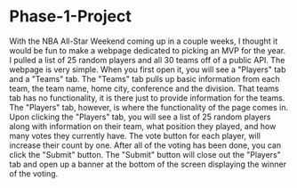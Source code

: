 # Phase-1-Project
With the NBA All-Star Weekend coming up in a couple weeks, I thought it would be fun to make a webpage dedicated to picking an
MVP for the year. I pulled a list of 25 random players and all 30 teams off of a public API. The webpage is very simple. When you first open it, 
you will see a "Players" tab and a "Teams" tab. The "Teams" tab pulls up basic information from each team, the team name, home city, conference and 
the division. That teams tab has no functionality, it is there just to provide information for the teams. The "Players" tab, however, is where the 
functionality of the page comes in. Upon clicking the "Players" tab, you will see a list of 25 random players along with information on their
team, what position they played, and how many votes they currently have. The vote button for each player, will increase their count by one. After all of the voting has been done, you can click the "Submit" button. The "Submit" button will close out the "Players" tab and open up a banner at the bottom of the screen displaying the winner of the voting. 
